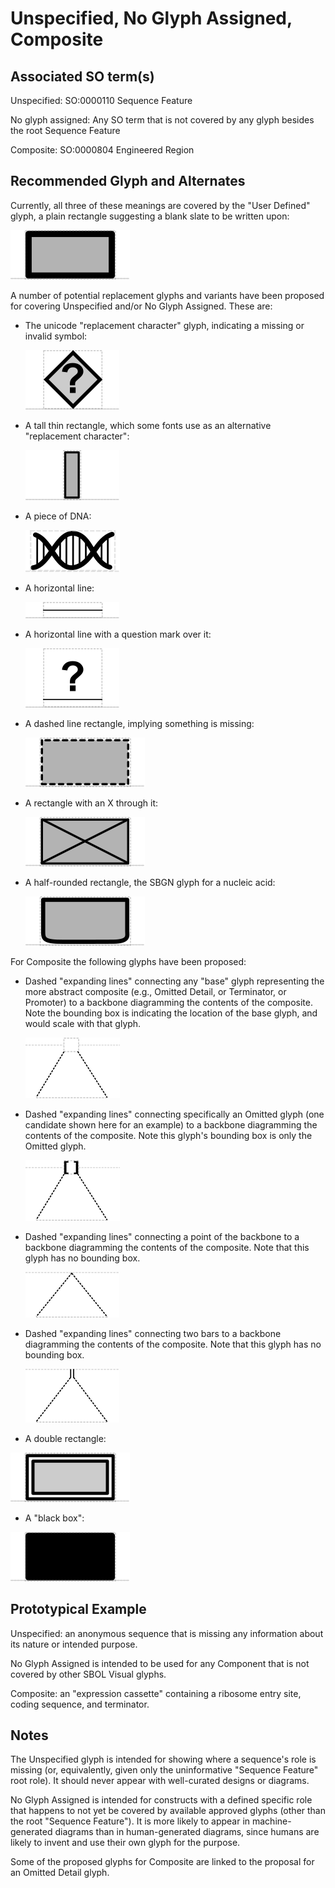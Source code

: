 # Unspecified, No Glyph Assigned, Composite

## Associated SO term(s)
Unspecified: SO:0000110 Sequence Feature

No glyph assigned: Any SO term that is not covered by any glyph besides the root Sequence Feature

Composite: SO:0000804 Engineered Region

## Recommended Glyph and Alternates

Currently, all three of these meanings are covered by the "User Defined" glyph, a plain rectangle suggesting a blank slate to be written upon:

![glyph specification](user-defined-specification.png)

A number of potential replacement glyphs and variants have been proposed for covering Unspecified and/or No Glyph Assigned.  These are:

* The unicode "replacement character" glyph, indicating a missing or invalid symbol:

  ![glyph specification](replacement-glyph-specification.png)
* A tall thin rectangle, which some fonts use as an alternative "replacement character":

  ![glyph specification](tall-rectangle-specification.png)
* A piece of DNA: 

  ![glyph specification](dna-specification.png)
* A horizontal line:

  ![glyph specification](blank-line-specification.png)
* A horizontal line with a question mark over it:

  ![glyph specification](blank-line-question-specification.png)
* A dashed line rectangle, implying something is missing:

  ![glyph specification](dashed-rectangle-specification.png)
* A rectangle with an X through it:

  ![glyph specification](X-rectangle-specification.png)
* A half-rounded rectangle, the SBGN glyph for a nucleic acid:

  ![glyph specification](halfround-rectangle-specification.png)


For Composite the following glyphs have been proposed:

* Dashed "expanding lines" connecting any "base" glyph representing the more abstract composite (e.g., Omitted Detail, or Terminator, or Promoter) to a backbone diagramming the contents of the composite. Note the bounding box is indicating the location of the base glyph, and would scale with that glyph.

  ![glyph specification](composite-base-symbol-specification.png)

* Dashed "expanding lines" connecting specifically an Omitted glyph (one candidate shown here for an example) to a backbone diagramming the contents of the composite. Note this glyph's bounding box is only the Omitted glyph.

  ![glyph specification](composite-omitted-detail-specification.png)

* Dashed "expanding lines" connecting a point of the backbone to a backbone diagramming the contents of the composite.  Note that this glyph has no bounding box.

  ![glyph specification](composite-point-specification.png)
* Dashed "expanding lines" connecting two bars to a backbone diagramming the contents of the composite. Note that this glyph has no bounding box.

  ![glyph specification](composite-bars-specification.png)
* A double rectangle:

![glyph specification](double-box-specification.png)

* A "black box":

![glyph specification](black-box-specification.png)

## Prototypical Example

Unspecified: an anonymous sequence that is missing any information about its nature or intended purpose.

No Glyph Assigned is intended to be used for any Component that is not covered by other SBOL Visual glyphs.

Composite: an "expression cassette" containing a ribosome entry site, coding sequence, and terminator.


## Notes
The Unspecified glyph is intended for showing where a sequence's role is missing (or, equivalently, given only the uninformative "Sequence Feature" root role). It should never appear with well-curated designs or diagrams.

No Glyph Assigned is intended for constructs with a defined specific role that happens to not yet be covered by available approved glyphs (other than the root "Sequence Feature"). It is more likely to appear in machine-generated diagrams than in human-generated diagrams, since humans are likely to invent and use their own glyph for the purpose.

Some of the proposed glyphs for Composite are linked to the proposal for an Omitted Detail glyph.